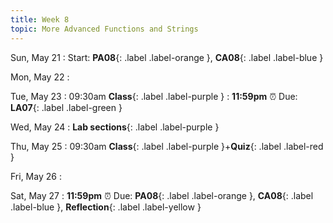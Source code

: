 ```yaml
---
title: Week 8
topic: More Advanced Functions and Strings
---
```

Sun, May 21
: Start: **PA08**{: .label .label-orange }, **CA08**{: .label .label-blue }


Mon, May 22
: 

Tue, May 23
: 09:30am **Class**{: .label .label-purple }
: **11:59pm**  ⏰  Due: **LA07**{: .label .label-green }


Wed, May 24
: **Lab sections**{: .label .label-purple }


Thu, May 25
: 09:30am **Class**{: .label .label-purple }+**Quiz**{: .label .label-red }


Fri, May 26
: 

Sat, May 27
: **11:59pm**  ⏰  Due: **PA08**{: .label .label-orange }, **CA08**{: .label .label-blue }, **Reflection**{: .label .label-yellow }


